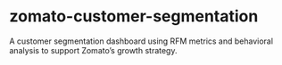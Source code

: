 # zomato-customer-segmentation
A customer segmentation dashboard using RFM metrics and behavioral analysis to support Zomato’s growth strategy.
